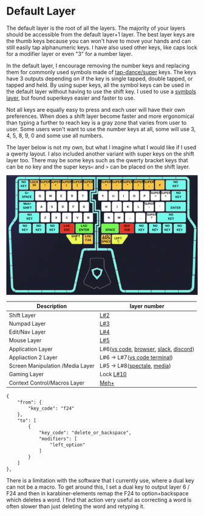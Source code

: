 # Default Layer

The default layer is the root of all the layers. The majority of your layers should be accessible from the default layer+1 layer. The best layer keys are the thumb keys because you can won't have to move your hands and can still easily tap alphanumeric keys. I have also used other keys, like caps lock for a modifier layer or even "3" for a number layer.

In the default layer, I encourage removing the number keys and replacing them for commonly used symbols made of [tap-dance/super](../../ch-3-layer-activators/3.6-tap-dance-super-keys.md) keys. The keys have 3 outputs depending on if the key is single tapped, double tapped, or tapped and held. By using super keys, all the symbol keys can be used in the default layer without having to use the shift key. I used to use a [symbols layer](symbols-layer.md), but found superkeys easier and faster to use.

Not all keys are equally easy to press and each user will have their own preferences. When does a shift layer become faster and more ergonomical than typing a further to reach key is a gray zone that varies from user to user. Some users won't want to use the number keys at all, some will use 3, 4, 5, 8, 9, 0 and some use all numbers.

The layer below is not my own, but what I imagine what I would like if I used a qwerty layout. I also included another variant with super keys on the shift layer too. There may be some keys such as the qwerty bracket keys that can be no key and the super keys`<` and `>` can be placed on the shift layer.

![Default qwerty layer](<../../.gitbook/assets/Screen Shot 2022-06-18 at 1.10.40 AM.png>)

| Description                      | layer number                                                                                                        |
| -------------------------------- | ------------------------------------------------------------------------------------------------------------------- |
| Shift Layer                      | [L#2](shift-layer.md)                                                                                               |
| Numpad Layer                     | [L#3](numpad-layer.md)                                                                                              |
| Edit/Nav Layer                   | [L#4](editing-and-navigating-layer.md)                                                                              |
| Mouse Layer                      | [L#5](mouse-layer.md)                                                                                               |
| Application Layer                | L#6([vs code](vs-code-layer.md), [browser](browser-layer.md), [slack](slack-layer.md), [discord](discord-layer.md)) |
| Appliaction 2 Layer              | L#6 -> L#7([vs code terminal](vs-code-layer.md))                                                                    |
| Screen Manipulation /Media Layer | L#5 -> L#8([spectale](screen-management-layer.md), [media](media-layer.md))                                         |
| Gaming Layer                     | Lock [L#10](gaming-layer.md)                                                                                        |
| Context Control/Macros Layer     | [Meh+](context-control-macro-layer.md)                                                                              |



```
{
    "from": {
        "key_code": "f24"
    },
    "to": [
        {
            "key_code": "delete_or_backspace",
            "modifiers": [
                "left_option"
            ]
        }
    ]
},
```

There is a limitation with the software that I currently use, where a dual key can not be a macro. To get around this, I set a dual key to output layer 6 / F24 and then in karabiner-elements remap the F24 to option+backspace which deletes a word. I find that action very useful as correcting a word is often slower than just deleting the word and retyping it.
